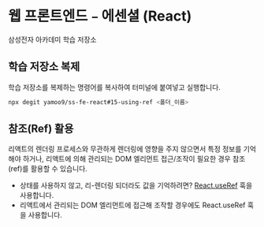 # 웹 프론트엔드﹣에센셜 (React)

삼성전자 아카데미 학습 저장소

## 학습 저장소 복제

학습 저장소를 복제하는 명령어를 복사하여 터미널에 붙여넣고 실행합니다.

```sh
npx degit yamoo9/ss-fe-react#15-using-ref <폴더_이름>
```

## 참조(Ref) 활용

리액트의 렌더링 프로세스와 무관하게 렌더링에 영향을 주지 않으면서 특정 정보를 기억해야 하거나,
리액트에 의해 관리되는 DOM 엘리먼트 접근/조작이 필요한 경우 참조(ref)를 활용할 수 있습니다.

- 상태를 사용하지 않고, 리-렌더링 되더라도 값을 기억하려면? [React.useRef](https://react.dev/reference/react/useRef) 훅을 사용합니다.
- 리액트에서 관리되는 DOM 엘리먼트에 접근해 조작할 경우에도 React.useRef 훅을 사용합니다.